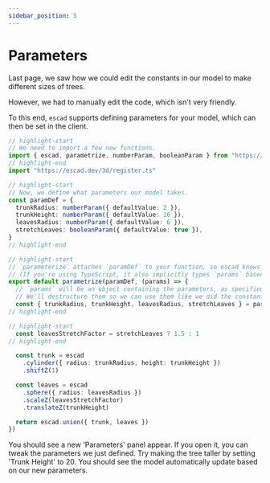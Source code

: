```yaml
---
sidebar_position: 5
---
```


# Parameters

Last page, we saw how we could edit the constants in our model to make different
sizes of trees.

However, we had to manually edit the code, which isn't very friendly.

To this end, `escad` supports defining parameters for your model, which can
then be set in the client.

```ts
// highlight-start
// We need to import a few new functions.
import { escad, parametrize, numberParam, booleanParam } from "https://escad.dev/core/mod.ts"
// highlight-end
import "https://escad.dev/3d/register.ts"

// highlight-start
// Now, we define what parameters our model takes.
const paramDef = {
  trunkRadius: numberParam({ defaultValue: 2 }),
  trunkHeight: numberParam({ defaultValue: 16 }),
  leavesRadius: numberParam({ defaultValue: 6 }),
  stretchLeaves: booleanParam({ defaultValue: true }),
}
// highlight-end

// highlight-start
// `parameterize` attaches `paramDef` to your function, so escad knows what parameters it expects.
// (If you're using TypeScript, it also implicitly types `params` based on `paramDef`.)
export default parametrize(paramDef, (params) => {
  // `params` will be an object containing the parameters, as specified by `paramDef`.
  // We'll destructure them so we can use them like we did the constants from before.
  const { trunkRadius, trunkHeight, leavesRadius, stretchLeaves } = params
// highlight-end

// highlight-start
  const leavesStretchFactor = stretchLeaves ? 1.5 : 1
// highlight-end

  const trunk = escad
    .cylinder({ radius: trunkRadius, height: trunkHeight })
    .shiftZ(1)

  const leaves = escad
    .sphere({ radius: leavesRadius })
    .scaleZ(leavesStretchFactor)
    .translateZ(trunkHeight)

  return escad.union({ trunk, leaves })
})
```

You should see a new 'Parameters' panel appear. If you open it, you can tweak
the parameters we just defined. Try making the tree taller by setting 'Trunk
Height' to 20. You should see the model automatically update based on our new
parameters.
